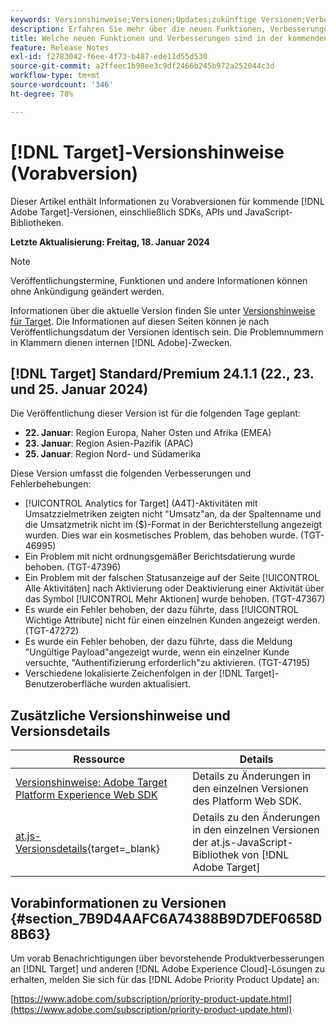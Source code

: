 ```yaml
---
keywords: Versionshinweise;Versionen;Updates;zukünftige Versionen;Verbesserungen;neue Funktionen;Fehlerbehebungen;Updates;Vorabversion
description: Erfahren Sie mehr über die neuen Funktionen, Verbesserungen und Fehlerbehebungen in der kommenden Version von [!DNL Adobe Target] sowie in den zugehörigen SDKs, APIs und JavaScript-Bibliotheken.
title: Welche neuen Funktionen und Verbesserungen sind in der kommenden  [!DNL Target] -Version enthalten?
feature: Release Notes
exl-id: f2783042-f6ee-4f73-b487-ede11d55d530
source-git-commit: a2ffeec1b98ee3c9df2466b245b972a252044c3d
workflow-type: tm+mt
source-wordcount: '346'
ht-degree: 78%

---
```


# [!DNL Target]-Versionshinweise (Vorabversion)

Dieser Artikel enthält Informationen zu Vorabversionen für kommende [!DNL Adobe Target]-Versionen, einschließlich SDKs, APIs und JavaScript-Bibliotheken.

**Letzte Aktualisierung: Freitag, 18. Januar 2024**

>[!NOTE]
>
>Veröffentlichungstermine, Funktionen und andere Informationen können ohne Ankündigung geändert werden.
>
>Informationen über die aktuelle Version finden Sie unter [Versionshinweise für Target](release-notes.md). Die Informationen auf diesen Seiten können je nach Veröffentlichungsdatum der Versionen identisch sein. Die Problemnummern in Klammern dienen internen [!DNL Adobe]-Zwecken.


## [!DNL Target] Standard/Premium 24.1.1 (22., 23. und 25. Januar 2024)

Die Veröffentlichung dieser Version ist für die folgenden Tage geplant:

* **22. Januar**: Region Europa, Naher Osten und Afrika (EMEA)
* **23. Januar**: Region Asien-Pazifik (APAC)
* **25. Januar**: Region Nord- und Südamerika

Diese Version umfasst die folgenden Verbesserungen und Fehlerbehebungen:

* [!UICONTROL Analytics for Target] (A4T)-Aktivitäten mit Umsatzzielmetriken zeigten nicht &quot;Umsatz&quot;an, da der Spaltenname und die Umsatzmetrik nicht im ($)-Format in der Berichterstellung angezeigt wurden. Dies war ein kosmetisches Problem, das behoben wurde. (TGT-46995)
* Ein Problem mit nicht ordnungsgemäßer Berichtsdatierung wurde behoben. (TGT-47396)
* Ein Problem mit der falschen Statusanzeige auf der Seite [!UICONTROL Alle Aktivitäten] nach Aktivierung oder Deaktivierung einer Aktivität über das Symbol [!UICONTROL Mehr Aktionen] wurde behoben. (TGT-47367)
* Es wurde ein Fehler behoben, der dazu führte, dass [!UICONTROL Wichtige Attribute] nicht für einen einzelnen Kunden angezeigt werden. (TGT-47272)
* Es wurde ein Fehler behoben, der dazu führte, dass die Meldung &quot;Ungültige Payload&quot;angezeigt wurde, wenn ein einzelner Kunde versuchte, &quot;Authentifizierung erforderlich&quot;zu aktivieren. (TGT-47195)
* Verschiedene lokalisierte Zeichenfolgen in der [!DNL Target]-Benutzeroberfläche wurden aktualisiert.

## Zusätzliche Versionshinweise und Versionsdetails

| Ressource | Details |
|--- |--- |
| [Versionshinweise: Adobe Target Platform Experience Web SDK](https://experienceleague.adobe.com/docs/experience-platform/edge/release-notes.html?lang=de) | Details zu Änderungen in den einzelnen Versionen des Platform Web SDK. |
| [at.js-Versionsdetails](https://experienceleague.corp.adobe.com/de/docs/target-dev/developer/client-side/at-js-implementation/target-atjs-versions.html){target=_blank} | Details zu den Änderungen in den einzelnen Versionen der at.js-JavaScript-Bibliothek von [!DNL Adobe Target] |

## Vorabinformationen zu Versionen {#section_7B9D4AAFC6A74388B9D7DEF0658D8B63}

Um vorab Benachrichtigungen über bevorstehende Produktverbesserungen an [!DNL Target] und anderen [!DNL Adobe Experience Cloud]-Lösungen zu erhalten, melden Sie sich für das [!DNL Adobe Priority Product Update] an:

[https://www.adobe.com/subscription/priority-product-update.html](https://www.adobe.com/subscription/priority-product-update.html)
